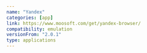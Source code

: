 ```yaml
---
name: "Yandex"
categories: [app]
link: https://www.moosoft.com/get/yandex-browser/
compatibility: emulation
versionFrom: "2.0.1"
type: applications
---
```


